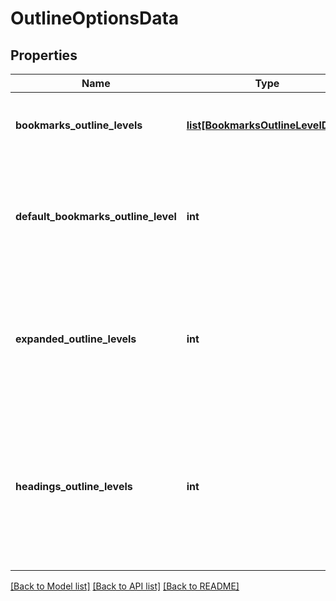 # OutlineOptionsData

## Properties
Name | Type | Description | Notes
------------ | ------------- | ------------- | -------------
**bookmarks_outline_levels** | [**list[BookmarksOutlineLevelData]**](BookmarksOutlineLevelData.md) | Allows to specify individual bookmarks outline level | [optional] 
**default_bookmarks_outline_level** | **int** | Specifies the default level in the document outline at which to display Word bookmarks | [optional] 
**expanded_outline_levels** | **int** | Specifies how many levels in the document outline to show expanded when the file is viewed | [optional] 
**headings_outline_levels** | **int** | Specifies how many levels of headings (paragraphs formatted with the Heading styles) to include in the document outline | [optional] 

[[Back to Model list]](../README.md#documentation-for-models) [[Back to API list]](../README.md#documentation-for-api-endpoints) [[Back to README]](../README.md)


